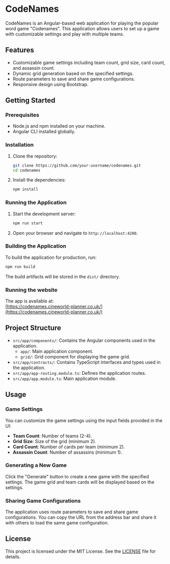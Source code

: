 # CodeNames

CodeNames is an Angular-based web application for playing the popular word game "Codenames". This application allows users to set up a game with customizable settings and play with multiple teams.

## Features

- Customizable game settings including team count, grid size, card count, and assassin count.
- Dynamic grid generation based on the specified settings.
- Route parameters to save and share game configurations.
- Responsive design using Bootstrap.

## Getting Started

### Prerequisites

- Node.js and npm installed on your machine.
- Angular CLI installed globally.

### Installation

1. Clone the repository:
    ```sh
    git clone https://github.com/your-username/codenames.git
    cd codenames
    ```

2. Install the dependencies:
    ```sh
    npm install
    ```

### Running the Application

1. Start the development server:
    ```sh
    npm run start
    ```

2. Open your browser and navigate to `http://localhost:4200`.

### Building the Application

To build the application for production, run:
```sh
npm run build
```

The build artifacts will be stored in the `dist/` directory.

### Running the website

The app is available at:  
[https://codenames.cineworld-planner.co.uk/](https://codenames.cineworld-planner.co.uk/)

## Project Structure

- `src/app/components/`: Contains the Angular components used in the application.
  - `app/`: Main application component.
  - `grid/`: Grid component for displaying the game grid.
- `src/app/contracts/`: Contains TypeScript interfaces and types used in the application.
- `src/app/app-routing.module.ts`: Defines the application routes.
- `src/app/app.module.ts`: Main application module.

## Usage

### Game Settings

You can customize the game settings using the input fields provided in the UI:
- **Team Count**: Number of teams (2-4).
- **Grid Size**: Size of the grid (minimum 2).
- **Card Count**: Number of cards per team (minimum 2).
- **Assassin Count**: Number of assassins (minimum 1).

### Generating a New Game

Click the "Generate" button to create a new game with the specified settings. The game grid and team cards will be displayed based on the settings.

### Sharing Game Configurations

The application uses route parameters to save and share game configurations. You can copy the URL from the address bar and share it with others to load the same game configuration.

## License

This project is licensed under the MIT License. See the [LICENSE](LICENSE) file for details.

